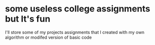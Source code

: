 # some useless college assignments but It's fun

I'll store some of my projects assignments that I created with my own algorithm or modifed version of basic code